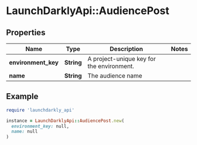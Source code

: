 # LaunchDarklyApi::AudiencePost

## Properties

| Name | Type | Description | Notes |
| ---- | ---- | ----------- | ----- |
| **environment_key** | **String** | A project-unique key for the environment. |  |
| **name** | **String** | The audience name |  |

## Example

```ruby
require 'launchdarkly_api'

instance = LaunchDarklyApi::AudiencePost.new(
  environment_key: null,
  name: null
)
```

